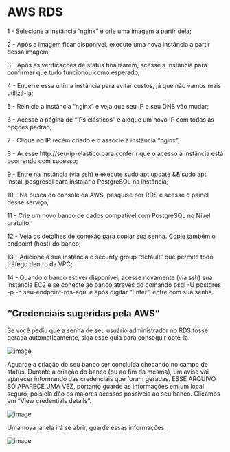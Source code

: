 # AWS RDS

1 - Selecione a instância “nginx” e crie uma imagem a partir dela;

2 - Após a imagem ficar disponível, execute uma nova instância a partir dessa imagem;

3 - Após as verificações de status finalizarem, acesse a instância para confirmar que tudo funcionou como esperado;

4 - Encerre essa última instância para evitar custos, já que não vamos mais utilizá-la;

5 - Reinicie a instância “nginx” e veja que seu IP e seu DNS vão mudar;

6 - Acesse a página de “IPs elásticos” e aloque um novo IP com todas as opções padrão;

7 - Clique no IP recém criado e o associe à instância “nginx”;

8 - Acesse http://seu-ip-elastico para conferir que o acesso à instância está ocorrendo com sucesso;

9 - Entre na instância (via ssh) e execute sudo apt update && sudo apt install posgresql para instalar o PostgreSQL na instância;

10 - Na busca do console da AWS, pesquise por RDS e acesse o painel desse serviço;

11 - Crie um novo banco de dados compatível com PostgreSQL no Nível gratuito;

12 - Veja os detalhes de conexão para copiar sua senha. Copie também o endpoint (host) do banco;

13 - Adicione à sua instância o security group “default” que permite todo tráfego dentro da VPC;

14 - Quando o banco estiver disponível, acesse novamente (via ssh) sua instância EC2 e se conecte ao banco através do comando psql -U postgres -p -h seu-endpoint-rds-aqui e após digitar “Enter”, entre com sua senha.

## “Credenciais sugeridas pela AWS”

Se você pediu que a senha de seu usuário administrador no RDS fosse gerada automaticamente, siga esse guia para conseguir obtê-la.

![image](https://github.com/RonnyldoSilva/Wiki-Ronnyldo/assets/37785171/3ad53db8-91cd-4fdd-adaa-c52729bf264a)

Aguarde a criação do seu banco ser concluída checando no campo de status. Durante a criação do banco (ou ao fim da mesma), um aviso vai aparecer informando das credenciais que foram geradas. ESSE ARQUIVO SÓ APARECE UMA VEZ, portanto guarde as informações em um local seguro, pois ela dão os maiores acessos possíveis ao seu banco. Clicamos em “View credentials details”.

![image](https://github.com/RonnyldoSilva/Wiki-Ronnyldo/assets/37785171/252fe13c-1c5a-4902-9099-588da1e9e10f)

Uma nova janela irá se abrir, guarde essas informações.

![image](https://github.com/RonnyldoSilva/Wiki-Ronnyldo/assets/37785171/3901b51a-2d40-4472-bb0e-0a632c1efd25)
